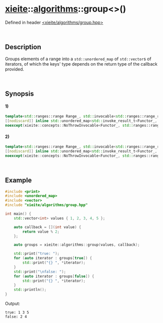 # [xieite](../../xieite.md)\:\:[algorithms](../../algorithms.md)\:\:group\<\>\(\)
Defined in header [<xieite/algorithms/group.hpp>](../../../include/xieite/algorithms/group.hpp)

&nbsp;

## Description
Groups elements of a range into a `std::unordered_map` of `std::vector`s of iterators, of which the keys' type depends on the return type of the callback provided.

&nbsp;

## Synopsis
#### 1)
```cpp
template<std::ranges::range Range_, std::invocable<std::ranges::range_reference_t<Range_>> Functor_>
[[nodiscard]] inline std::unordered_map<std::invoke_result_t<Functor_, std::ranges::range_reference_t<Range_>>, std::vector<std::ranges::const_iterator_t<Range_>>> group(Range_&& range, Functor_&& callback)
noexcept(xieite::concepts::NoThrowInvocable<Functor_, std::ranges::range_reference_t<Range_>>);
```
#### 2)
```cpp
template<std::ranges::range Range_, std::invocable<std::ranges::range_reference_t<Range_>, std::size_t> Functor_>
[[nodiscard]] inline std::unordered_map<std::invoke_result_t<Functor_, std::ranges::range_reference_t<Range_>, std::size_t>, std::vector<std::ranges::const_iterator_t<Range_>>> group(Range_&& range, Functor_&& callback)
noexcept(xieite::concepts::NoThrowInvocable<Functor_, std::ranges::range_reference_t<Range_>, std::size_t>);
```

&nbsp;

## Example
```cpp
#include <print>
#include <unordered_map>
#include <vector>
#include "xieite/algorithms/group.hpp"

int main() {
    std::vector<int> values { 1, 2, 3, 4, 5 };

    auto callback = [](int value) {
        return value % 2;
    };

    auto groups = xieite::algorithms::group(values, callback);

    std::print("true: ");
    for (auto iterator : groups[true]) {
        std::print("{} ", *iterator);
    }
    std::print("\nfalse: ");
    for (auto iterator : groups[false]) {
        std::print("{} ", *iterator);
    }
    std::println();
}
```
Output:
```
true: 1 3 5
false: 2 4
```
